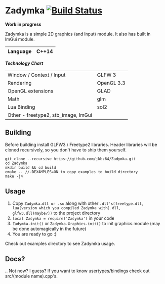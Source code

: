 # Zadymka [![Build Status](https://travis-ci.org/jkbz64/Zadymka.svg?branch=master)](https://travis-ci.org/jkbz64/Zadymka)
**Work in progress**

Zadymka is a simple 2D graphics (and Input) module. It also has built in ImGui module.

| Language    | C++14  |
|-----------	|-------------	|

***Technology Chart***

|           |               |
|-----------	|-------------	|
| Window / Context / Input |  GLFW 3    |
| Rendering 	| OpenGL 3.3  	|
| OpenGL extensions | GLAD    |
| Math        | glm           |
| Lua Binding 	| sol2       |
| Other - freetype2, stb_image, ImGui

##  Building
Before building install GLFW3 / Freetype2 libraries. Header libraries will be cloned recursively, so you don't have to ship them yourself.
```
git clone --recursive https://github.com/jkbz64/Zadymka.git
cd Zadymka
mkdir build && cd build
cmake .. //-DEXAMPLES=ON to copy examples to build directory
make -j4
```

## Usage
1. Copy `Zadymka.dll or .so` along with other `.dll's(freetype.dll, lua(version which you compiled Zadymka with).dll, glfw3.dll(maybe?))` to the project directory
2. `local Zadymka = require('Zadymka')` in your code
3. `Zadymka.init()` or `Zadymka.Graphics.init()` to init graphics module (may be done automagically in the future)
4. You are ready to go :)

Check out examples directory to see Zadymka usage.

## Docs?
.. Not now? I guess?
If you want to know usertypes/bindings check out src/(module name).cpp's.

